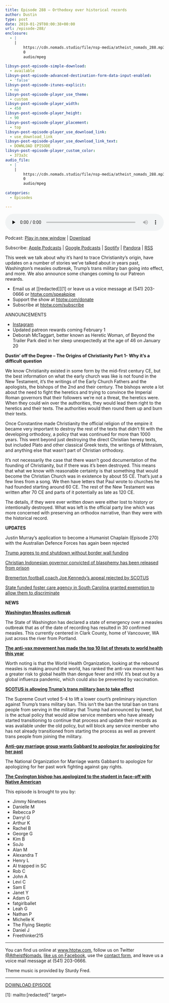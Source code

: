 ```yaml
---
title: Episode 288 – Orthodoxy over historical records
author: Dustin
type: post
date: 2019-01-29T08:00:38+00:00
url: /episode-288/
enclosure:
  - |
    |
        https://cdn.nomads.studio/file/nsp-media/atheist_nomads_288.mp3
        0
        audio/mpeg
        
libsyn-post-episode-simple-download:
  - available
libsyn-post-episode-advanced-destination-form-data-input-enabled:
  - 'false'
libsyn-post-episode-itunes-explicit:
  - no
libsyn-post-episode-player_use_theme:
  - custom
libsyn-post-episode-player_width:
  - 450
libsyn-post-episode-player_height:
  - 90
libsyn-post-episode-player_placement:
  - top
libsyn-post-episode-player_use_download_link:
  - use_download_link
libsyn-post-episode-player_use_download_link_text:
  - DOWNLOAD EPISODE
libsyn-post-episode-player_custom_color:
  - 373a3c
audio_file:
  - |
    |
        https://cdn.nomads.studio/file/nsp-media/atheist_nomads_288.mp3
        0
        audio/mpeg
        
categories:
  - Episodes

---
```

<div itemscope itemtype="http://schema.org/AudioObject">
  <meta itemprop="name" content="Episode 288 &#8211; Orthodoxy over historical records" />
  
  <meta itemprop="uploadDate" content="2019-01-29T01:00:38-07:00" />
  
  <meta itemprop="encodingFormat" content="audio/mpeg" />
  
  <meta itemprop="description" content="
This week we talk about why it's hard to trace Christianity's origin, have updates on a number of stories we've talked about in years past, Washington's measles outbreak, Trump's trans military ban going into effect, and more. We also announce some ..." />
  
  <meta itemprop="contentUrl" content="https://dts.podtrac.com/redirect.mp3/cdn.nomads.studio/file/nsp-media/atheist_nomads_288.mp3" />
  
  <div class="powerpress_player" id="powerpress_player_8551">
    <audio class="wp-audio-shortcode" id="audio-3353-295" preload="none" style="width: 100%;" controls="controls"><source type="audio/mpeg" src="https://dts.podtrac.com/redirect.mp3/cdn.nomads.studio/file/nsp-media/atheist_nomads_288.mp3?_=295" /><a href="https://dts.podtrac.com/redirect.mp3/cdn.nomads.studio/file/nsp-media/atheist_nomads_288.mp3">https://dts.podtrac.com/redirect.mp3/cdn.nomads.studio/file/nsp-media/atheist_nomads_288.mp3</a></audio>
  </div>
</div>

<p class="powerpress_links powerpress_links_mp3">
  Podcast: <a href="https://dts.podtrac.com/redirect.mp3/cdn.nomads.studio/file/nsp-media/atheist_nomads_288.mp3" class="powerpress_link_pinw" target="_blank" title="Play in new window" onclick="return powerpress_pinw('https://htotw.com/?powerpress_pinw=3353-podcast');" rel="nofollow">Play in new window</a> | <a href="https://dts.podtrac.com/redirect.mp3/cdn.nomads.studio/file/nsp-media/atheist_nomads_288.mp3" class="powerpress_link_d" title="Download" rel="nofollow" download="atheist_nomads_288.mp3">Download</a>
</p>

<p class="powerpress_links powerpress_subscribe_links">
  Subscribe: <a href="https://podcasts.apple.com/us/podcast/humanists-take-on-the-world/id530050098?mt=2&ls=1" class="powerpress_link_subscribe powerpress_link_subscribe_itunes" target="_blank" title="Subscribe on Apple Podcasts" rel="nofollow">Apple Podcasts</a> | <a href="https://www.google.com/podcasts?feed=aHR0cDovL2F0aGVpc3Rub21hZHMubGlic3luLmNvbS9yc3M%3D" class="powerpress_link_subscribe powerpress_link_subscribe_googleplay" target="_blank" title="Subscribe on Google Podcasts" rel="nofollow">Google Podcasts</a> | <a href="https://open.spotify.com/show/3LzK2xZGike6Tc1GEMtMbr?si=LieN9SNuTpq96smuaUsH8A" class="powerpress_link_subscribe powerpress_link_subscribe_spotify" target="_blank" title="Subscribe on Spotify" rel="nofollow">Spotify</a> | <a href="https://www.pandora.com/podcast/atheist-nomads/PC:10122?corr=62071012&part=ug" class="powerpress_link_subscribe powerpress_link_subscribe_pandora" target="_blank" title="Subscribe on Pandora" rel="nofollow">Pandora</a> | <a href="https://htotw.com/feed/podcast/" class="powerpress_link_subscribe powerpress_link_subscribe_rss" target="_blank" title="Subscribe via RSS" rel="nofollow">RSS</a>
</p>

This week we talk about why it&#8217;s hard to trace Christianity&#8217;s origin, have updates on a number of stories we&#8217;ve talked about in years past, Washington&#8217;s measles outbreak, Trump&#8217;s trans military ban going into effect, and more. We also announce some changes coming to our Patreon rewards.

<!--more-->

  * Email us at [[redacted]][1] or leave us a voice message at (541) 203-0666 or <a href="https://htotw.com/speakpipe" target="_blank" rel="noopener">htotw.com/speakpipe</a>
  * Support the show at <a href="https://htotw.com/donate" target="_blank" rel="noopener">htotw.com/donate</a>
  * Subscribe at <a href="https://htotw.com/subscribe" target="_blank" rel="noopener">htotw.com/subscribe</a>

ANNOUNCEMENTS

  * <a href="https://www.instagram.com/atheistnomads/" target="_blank" rel="noopener">Instagram</a>
  * Updated patreon rewards coming February 1
  * Deborah McTaggart, better known as Heretic Woman, of Beyond the Trailer Park died in her sleep unexpectedly at the age of 46 on January 20

**Dustin’ off the Degree &#8211; The Origins of Christianity Part 1- Why it’s a difficult question**

We know Christianity existed in some form by the mid-first century CE, but the best information on what the early church was like is not found in the New Testament, it’s the writings of the Early Church Fathers and the apologists, the bishops of the 2nd and their century. The bishops wrote a lot about the need to fight the heretics and trying to convince the Imperial Roman governors that their followers we&#8217;re not a threat, the heretics were. When they could win over the authorities, they would lead them right to the heretics and their texts. The authorities would then round them up and burn their texts.

Once Constantine made Christianity the official religion of the empire it became very important to destroy the rest of the texts that didn&#8217;t fit with the developing orthodoxy, a policy that was continued for more than 1000 years. This went beyond just destroying the direct Christian heresy texts, but included Plato and other classical Greek texts, the writings of Mithraism, and anything else that wasn&#8217;t part of Christian orthodoxy.

It&#8217;s not necessarily the case that there wasn&#8217;t good documentation of the founding of Christianity, but if there was it&#8217;s been destroyed. This means that what we know with reasonable certainty is that something that would become the Christian Church was in existence by about 55 CE. That&#8217;s just a few lines from a song. We then have letters that Paul wrote to churches he had founded starting around 60 CE. The rest of the New Testament was written after 70 CE and parts of it potentially as late as 120 CE.

The details, if they were ever written down were either lost to history or intentionally destroyed. What was left is the official party line which was more concerned with preserving an orthodox narrative, than they were with the historical record.

**UPDATES**

Justin Murray’s application to become a Humanist Chaplain (Episode 270) with the Australian Defence Forces has again been rejected

<a href="https://www.axios.com/government-shutdown-trump-ends-short-term-bill-96e096b0-25b9-41d9-9292-c10686d48a56.html" target="_blank" rel="noopener">Trump agrees to end shutdown without border wall funding</a>

<a href="https://religionnews.com/2019/01/24/governor-convicted-of-blasphemy-freed-from-indonesian-prison" target="_blank" rel="noopener">Christian Indonesian governor convicted of blasphemy has been released from prison</a>

<a href="https://friendlyatheist.patheos.com/2019/01/22/supreme-court-wont-hear-case-of-wa-football-coach-fired-over-public-prayers/" target="_blank" rel="noopener">Bremerton football coach Joe Kennedy&#8217;s appeal rejected by SCOTUS</a><a></a>

<a> </a>

<a></a><a href="https://religionnews.com/2019/01/23/government-allows-s-c-foster-care-group-to-keep-protestants-only-policy/" target="_blank" rel="noopener">State funded foster care agency in South Carolina granted exemption to allow them to discriminate</a>

**NEWS**

**<a href="https://www.cbsnews.com/news/measles-outbreak-in-washington-state-leads-to-state-of-emergency/" target="_blank" rel="noopener">Washington Measles outbreak</a>**

The State of Washington has declared a state of emergency over a measles outbreak that as of the date of recording has resulted in 30 confirmed measles. This currently centered in Clark County, home of Vancouver, WA just across the river from Portland.

**<a href="https://www.newsweek.com/world-health-organization-who-un-global-health-air-pollution-anti-vaxxers-1292493" target="_blank" rel="noopener">The anti-vax movement has made the top 10 list of threats to world health this year</a>**

Worth noting is that the World Health Organization, looking at the rebound measles is making around the world, has ranked the anti-vax movement has a greater risk to global health than dengue fever and HIV. It’s beat out by a global influenza pandemic, which could also be prevented by vaccination.

**<a href="https://www.bloomberg.com/news/articles/2019-01-22/supreme-court-lets-trump-s-transgender-military-ban-take-effect" target="_blank" rel="noopener">SCOTUS is allowing Trump&#8217;s trans military ban to take effect</a>**

The Supreme Court voted 5-4 to lift a lower court’s preliminary injunction against Trump’s trans military ban. This isn’t the ban the total ban on trans people from serving in the military that Trump had announced by tweet, but is the actual policy that would allow service members who have already started transitioning to continue that process and update their records as was available under the old policy, but will block any service member who has not already transitioned from starting the process as well as prevent trans people from joining the military.

**<a href="https://friendlyatheist.patheos.com/2019/01/25/hate-group-tulsi-gabbard-must-apologize-for-apologizing-for-past-anti-gay-views/" target="_blank" rel="noopener">Anti-gay marriage group wants Gabbard to apologize for apologizing for her past</a>**

The National Organization for Marriage wants Gabbard to apologize for apologizing for her past work fighting against gay rights.

<a href="https://www.nbcnews.com/news/us-news/bishop-apologizes-teen-who-faced-native-american-n963056" target="_blank" rel="noopener"><strong>The Covington bishop has apologized to the student in face-off with Native American</strong></a>

This episode is brought to you by:

  * Jimmy Ninetoes
  * Danielle M
  * Rebecca P
  * Darryl G
  * Arthur K
  * Rachel B
  * George G
  * Kim B
  * SoJo
  * Alan M
  * Alexandra T
  * Henry L
  * Al trapped in SC
  * Rob C
  * John A
  * Levi C
  * Sam E
  * Janet Y
  * Adam G
  * fatgirlballet
  * Leah G
  * Nathan P
  * Michelle K
  * The Flying Skeptic
  * Daniel J
  * Freethinker215

<hr class="wp-block-separator" />

You can find us online at <a href="https://www.htotw.com/" target="_blank" rel="noopener">www.htotw.com</a>, follow us on Twitter <a href="https://twitter.com/AtheistNomads" target="_blank" rel="noopener">@AtheistNomads</a>, <a href="https://htotw.com/facebook" target="_blank" rel="noopener">like us on Facebook</a>, use the [contact form](https://htotw.com/contact), and leave us a voice mail message at (541) 203-0666.

Theme music is provided by Sturdy Fred.

<hr class="wp-block-separator" />

<a href="https://dts.podtrac.com/redirect.mp3/cdn.nomads.studio/file/nsp-media/atheist_nomads_288.mp3" target="_blank" rel="noreferrer noopener" aria-label="DOWNLOAD EPISODE (opens in a new tab)">DOWNLOAD EPISODE</a>

 [1]: mailto:[redacted]” target=